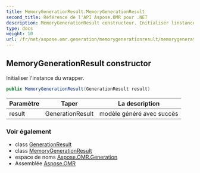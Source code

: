 ```yaml
---
title: MemoryGenerationResult.MemoryGenerationResult
second_title: Référence de l'API Aspose.OMR pour .NET
description: MemoryGenerationResult constructeur. Initialiser linstance du wrapper.
type: docs
weight: 10
url: /fr/net/aspose.omr.generation/memorygenerationresult/memorygenerationresult/
---
```

## MemoryGenerationResult constructor

Initialiser l'instance du wrapper.

```csharp
public MemoryGenerationResult(GenerationResult result)
```

| Paramètre | Taper | La description |
| --- | --- | --- |
| result | GenerationResult | modèle généré avec succès |

### Voir également

* class [GenerationResult](../../generationresult/)
* class [MemoryGenerationResult](../)
* espace de noms [Aspose.OMR.Generation](../../memorygenerationresult/)
* Assemblée [Aspose.OMR](../../../)


